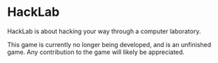 # HackLab
HackLab is about hacking your way through a computer laboratory.


This game is currently no longer being developed, and is an unfinished game.
Any contribution to the game will likely be appreciated.
